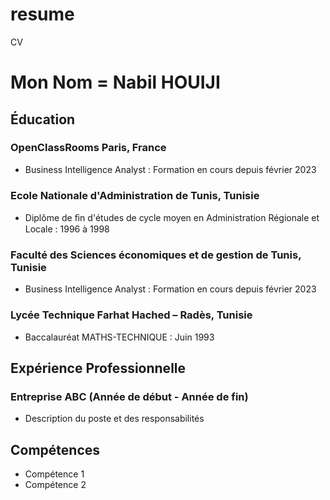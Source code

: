 # resume
CV
# Mon Nom = Nabil HOUIJI

## Éducation
### OpenClassRooms Paris, France
- Business Intelligence Analyst : Formation en cours depuis février 2023
### Ecole Nationale d'Administration de Tunis, Tunisie
- Diplôme de ﬁn d'études de cycle moyen en Administration Régionale et Locale : 1996 à 1998
### Faculté des Sciences économiques et de gestion de Tunis, Tunisie
- Business Intelligence Analyst : Formation en cours depuis février 2023
### Lycée Technique Farhat Hached – Radès, Tunisie
- Baccalauréat MATHS-TECHNIQUE : Juin 1993

## Expérience Professionnelle
### Entreprise ABC (Année de début - Année de fin)
- Description du poste et des responsabilités

## Compétences
- Compétence 1
- Compétence 2
